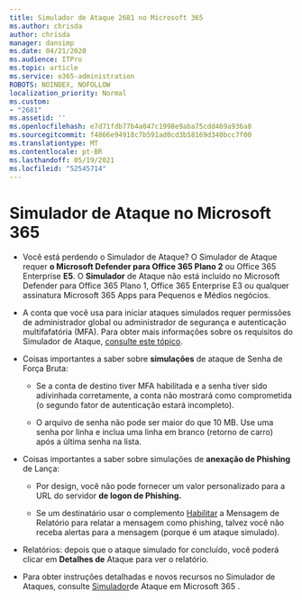 ```yaml
---
title: Simulador de Ataque 2681 no Microsoft 365
ms.author: chrisda
author: chrisda
manager: dansimp
ms.date: 04/21/2020
ms.audience: ITPro
ms.topic: article
ms.service: o365-administration
ROBOTS: NOINDEX, NOFOLLOW
localization_priority: Normal
ms.custom:
- "2681"
ms.assetid: ''
ms.openlocfilehash: e7d71fdb77b4a047c1998e9aba75cdd469a936a8
ms.sourcegitcommit: f4866e94918c7b591ad0cd3b58169d340bcc7f00
ms.translationtype: MT
ms.contentlocale: pt-BR
ms.lasthandoff: 05/19/2021
ms.locfileid: "52545714"
---
```

# <a name="attack-simulator-in-microsoft-365"></a>Simulador de Ataque no Microsoft 365

- Você está perdendo o Simulador de Ataque? O Simulador de Ataque requer **o Microsoft Defender para Office 365 Plano 2** ou Office 365 Enterprise **E5**. O **Simulador** de Ataque não está incluído no Microsoft Defender para Office 365 Plano 1, Office 365 Enterprise E3 ou qualquer assinatura Microsoft 365 Apps para Pequenos e Médios negócios.

- A conta que você usa para iniciar ataques simulados requer permissões de administrador global ou administrador de segurança e autenticação multifafatória (MFA). Para obter mais informações sobre os requisitos do Simulador de Ataque, [consulte este tópico](/microsoft-365/security/office-365-security/attack-simulator).

- Coisas importantes a saber sobre **simulações** de ataque de Senha de Força Bruta:

  - Se a conta de destino tiver MFA habilitada e a senha tiver sido adivinhada corretamente, a conta não mostrará como comprometida (o segundo fator de autenticação estará incompleto).

  - O arquivo de senha não pode ser maior do que 10 MB. Use uma senha por linha e inclua uma linha em branco (retorno de carro) após a última senha na lista.

- Coisas importantes a saber sobre simulações de **anexação de Phishing** de Lança:

  - Por design, você não pode fornecer um valor personalizado para a URL do servidor **de logon de Phishing.**

  - Se um destinatário usar o complemento [Habilitar](/microsoft-365/security/office-365-security/enable-the-report-message-add-in) a Mensagem de Relatório para relatar a mensagem como phishing, talvez você não receba alertas para a mensagem (porque é um ataque simulado).

- Relatórios: depois que o ataque simulado for concluído, você poderá clicar em **Detalhes de** Ataque para ver o relatório.

- Para obter instruções detalhadas e novos recursos no Simulador de Ataques, consulte [Simulador](/microsoft-365/security/office-365-security/attack-simulator)de Ataque em Microsoft 365 .

